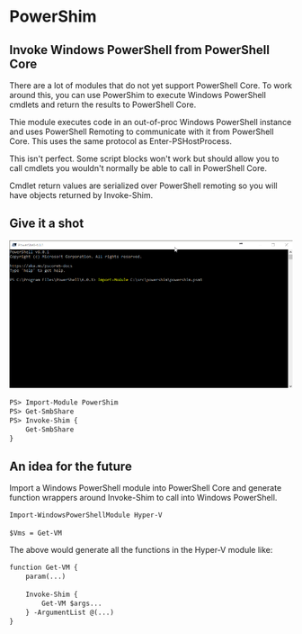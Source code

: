 # PowerShim 

## Invoke Windows PowerShell from PowerShell Core

There are a lot of modules that do not yet support PowerShell Core. To work around this, you can use PowerShim to execute Windows PowerShell cmdlets and return the results to PowerShell Core. 

Thie module executes code in an out-of-proc Windows PowerShell instance and uses PowerShell Remoting to communicate with it from PowerShell Core. This uses the same protocol as Enter-PSHostProcess.

This isn't perfect. Some script blocks won't work but should allow you to call cmdlets you wouldn't normally be able to call in PowerShell Core.

Cmdlet return values are serialized over PowerShell remoting so you will have objects returned by Invoke-Shim.

## Give it a shot

![](./images/powershim.gif)

```
PS> Import-Module PowerShim
PS> Get-SmbShare
PS> Invoke-Shim {
    Get-SmbShare
}
```

## An idea for the future

Import a Windows PowerShell module into PowerShell Core and generate function wrappers around Invoke-Shim to call into Windows PowerShell. 

```
Import-WindowsPowerShellModule Hyper-V 

$Vms = Get-VM 
```

The above would generate all the functions in the Hyper-V module like: 

```
function Get-VM {
    param(...)

    Invoke-Shim {
        Get-VM $args...
    } -ArgumentList @(...)
}
```


